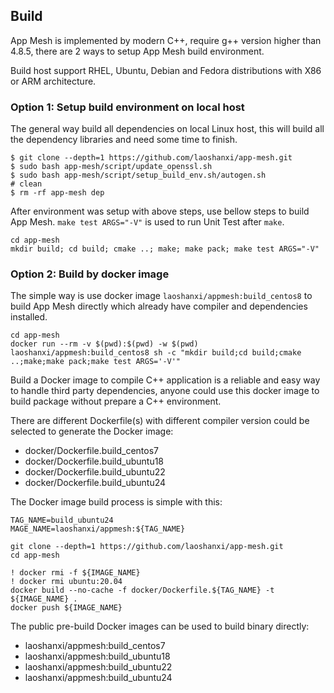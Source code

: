 ## Build

App Mesh is implemented by modern C++, require g++ version higher than 4.8.5, there are 2 ways to setup App Mesh build environment.

Build host support RHEL, Ubuntu, Debian and Fedora distributions with X86 or ARM architecture.

### Option 1: Setup build environment on local host

The general way build all dependencies on local Linux host, this will build all the dependency libraries and need some time to finish.

```shell
$ git clone --depth=1 https://github.com/laoshanxi/app-mesh.git
$ sudo bash app-mesh/script/update_openssl.sh
$ sudo bash app-mesh/script/setup_build_env.sh/autogen.sh
# clean
$ rm -rf app-mesh dep
```

After environment was setup with above steps, use bellow steps to build App Mesh. `make test ARGS="-V"` is used to run Unit Test after `make`.

```shell
cd app-mesh
mkdir build; cd build; cmake ..; make; make pack; make test ARGS="-V"
```

### Option 2: Build by docker image

The simple way is use docker image `laoshanxi/appmesh:build_centos8` to build App Mesh directly which already have compiler and dependencies installed.

```shell
cd app-mesh
docker run --rm -v $(pwd):$(pwd) -w $(pwd) laoshanxi/appmesh:build_centos8 sh -c "mkdir build;cd build;cmake ..;make;make pack;make test ARGS='-V'"
```

Build a Docker image to compile C++ application is a reliable and easy way to handle third party dependencies, anyone could use this docker image to build package without prepare a C++ environment.

There are different Dockerfile(s) with different compiler version could be selected to generate the Docker image:

- docker/Dockerfile.build_centos7
- docker/Dockerfile.build_ubuntu18
- docker/Dockerfile.build_ubuntu22
- docker/Dockerfile.build_ubuntu24

The Docker image build process is simple with this:

```shell
TAG_NAME=build_ubuntu24
MAGE_NAME=laoshanxi/appmesh:${TAG_NAME}

git clone --depth=1 https://github.com/laoshanxi/app-mesh.git
cd app-mesh

! docker rmi -f ${IMAGE_NAME}
! docker rmi ubuntu:20.04
docker build --no-cache -f docker/Dockerfile.${TAG_NAME} -t ${IMAGE_NAME} .
docker push ${IMAGE_NAME}
```

The public pre-build Docker images can be used to build binary directly:

- laoshanxi/appmesh:build_centos7
- laoshanxi/appmesh:build_ubuntu18
- laoshanxi/appmesh:build_ubuntu22
- laoshanxi/appmesh:build_ubuntu24
